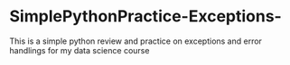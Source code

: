 # SimplePythonPractice-Exceptions-
This is a simple python review and practice on exceptions and error handlings for my data science course
